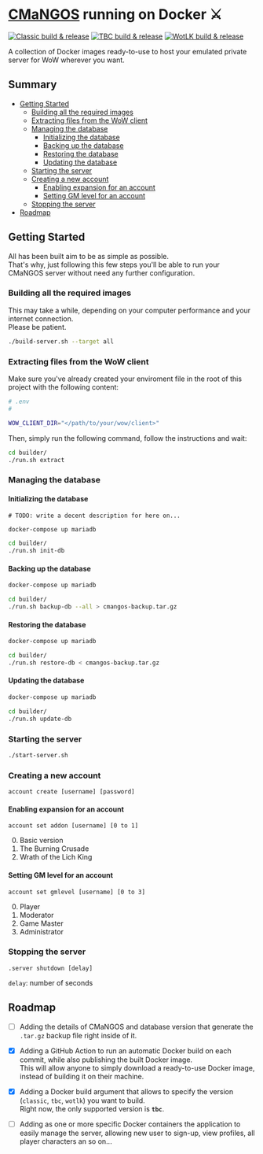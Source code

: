 # [CMaNGOS](https://cmangos.net/) running on Docker ⚔

[![Classic build & release](https://github.com/Byloth/cmangos-docker/actions/workflows/classic-build-n-release.yml/badge.svg)](https://github.com/Byloth/cmangos-docker/actions/workflows/classic-build-n-release.yml)
[![TBC build & release](https://github.com/Byloth/cmangos-docker/actions/workflows/tbc-build-n-release.yml/badge.svg)](https://github.com/Byloth/cmangos-docker/actions/workflows/tbc-build-n-release.yml)
[![WotLK build & release](https://github.com/Byloth/cmangos-docker/actions/workflows/wotlk-build-n-release.yml/badge.svg)](https://github.com/Byloth/cmangos-docker/actions/workflows/wotlk-build-n-release.yml)

A collection of Docker images ready-to-use to host your emulated private server for WoW wherever you want.

## Summary

- [Getting Started](#getting-started)
    - [Building all the required images](#building-all-the-required-images)
    - [Extracting files from the WoW client](#extracting-files-from-the-wow-client)
    - [Managing the database](#managing-the-database)
        - [Initializing the database](#initializing-the-database)
        - [Backing up the database](#backing-up-the-database)
        - [Restoring the database](#restoring-the-database)
        - [Updating the database](#updating-the-database)
    - [Starting the server](#starting-the-server)
    - [Creating a new account](#creating-a-new-account)
        - [Enabling expansion for an account](#enabling-expansion-for-an-account)
        - [Setting GM level for an account](#setting-gm-level-for-an-account)
    - [Stopping the server](#stopping-the-server)
- [Roadmap](#roadmap)

## Getting Started

All has been built aim to be as simple as possible.  
That's why, just following this few steps you'll be able to
run your CMaNGOS server without need any further configuration.

### Building all the required images

This may take a while, depending on your computer performance and your internet connection.  
Please be patient.

```sh
./build-server.sh --target all
```

### Extracting files from the WoW client

Make sure you've already created your enviroment file in
the root of this project with the following content:

```sh
# .env
#

WOW_CLIENT_DIR="</path/to/your/wow/client>"
```

Then, simply run the following command, follow the instructions and wait:

```sh
cd builder/
./run.sh extract
```

### Managing the database

#### Initializing the database

`# TODO: write a decent description for here on...`

```bash
docker-compose up mariadb
```

```bash
cd builder/
./run.sh init-db
```

#### Backing up the database

```bash
docker-compose up mariadb
```

```bash
cd builder/
./run.sh backup-db --all > cmangos-backup.tar.gz
```

#### Restoring the database

```bash
docker-compose up mariadb
```

```bash
cd builder/
./run.sh restore-db < cmangos-backup.tar.gz
```
#### Updating the database

```bash
docker-compose up mariadb
```

```bash
cd builder/
./run.sh update-db
```

### Starting the server

```bash
./start-server.sh
```

### Creating a new account

```
account create [username] [password]
```

#### Enabling expansion for an account

```
account set addon [username] [0 to 1]
```

0. Basic version
1. The Burning Crusade
2. Wrath of the Lich King

#### Setting GM level for an account

```
account set gmlevel [username] [0 to 3]
```

0. Player
1. Moderator
2. Game Master
3. Administrator

### Stopping the server

```
.server shutdown [delay]
```

`delay`: number of seconds

## Roadmap

- [ ] Adding the details of CMaNGOS and database version that generate the `.tar.gz` backup file right inside of it. 

- [x] Adding a GitHub Action to run an automatic Docker build on each commit, while also publishing the built Docker image.  
This will allow anyone to simply download a ready-to-use Docker image, instead of building it on their machine.

- [x] Adding a Docker build argument that allows to specify the version (`classic`, `tbc`, `wotlk`) you want to build.  
Right now, the only supported version is **`tbc`**.

- [ ] Adding as one or more specific Docker containers the application to easily manage the server, allowing new user to sign-up, view profiles, all player characters an so on...

